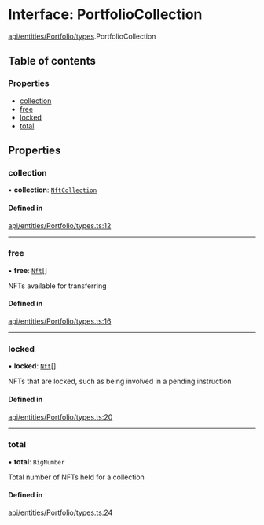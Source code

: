 # Interface: PortfolioCollection

[api/entities/Portfolio/types](../wiki/api.entities.Portfolio.types).PortfolioCollection

## Table of contents

### Properties

- [collection](../wiki/api.entities.Portfolio.types.PortfolioCollection#collection)
- [free](../wiki/api.entities.Portfolio.types.PortfolioCollection#free)
- [locked](../wiki/api.entities.Portfolio.types.PortfolioCollection#locked)
- [total](../wiki/api.entities.Portfolio.types.PortfolioCollection#total)

## Properties

### collection

• **collection**: [`NftCollection`](../wiki/api.entities.Asset.NonFungible.NftCollection.NftCollection)

#### Defined in

[api/entities/Portfolio/types.ts:12](https://github.com/PolymeshAssociation/polymesh-sdk/blob/88db4a91/src/api/entities/Portfolio/types.ts#L12)

___

### free

• **free**: [`Nft`](../wiki/api.entities.Asset.NonFungible.Nft.Nft)[]

NFTs available for transferring

#### Defined in

[api/entities/Portfolio/types.ts:16](https://github.com/PolymeshAssociation/polymesh-sdk/blob/88db4a91/src/api/entities/Portfolio/types.ts#L16)

___

### locked

• **locked**: [`Nft`](../wiki/api.entities.Asset.NonFungible.Nft.Nft)[]

NFTs that are locked, such as being involved in a pending instruction

#### Defined in

[api/entities/Portfolio/types.ts:20](https://github.com/PolymeshAssociation/polymesh-sdk/blob/88db4a91/src/api/entities/Portfolio/types.ts#L20)

___

### total

• **total**: `BigNumber`

Total number of NFTs held for a collection

#### Defined in

[api/entities/Portfolio/types.ts:24](https://github.com/PolymeshAssociation/polymesh-sdk/blob/88db4a91/src/api/entities/Portfolio/types.ts#L24)
